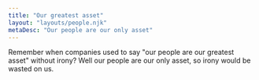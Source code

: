 ```yaml
---
title: "Our greatest asset"
layout: "layouts/people.njk"
metaDesc: "Our people are our only asset"
---
```


Remember when companies used to say "our people are our greatest asset" without irony? Well our people are our only asset, so irony would be wasted on us.
